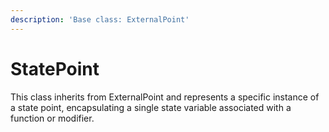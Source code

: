 ```yaml
---
description: 'Base class: ExternalPoint'
---
```


# StatePoint

This class inherits from ExternalPoint and represents a specific instance of a state point, encapsulating a single state variable associated with a function or modifier.

